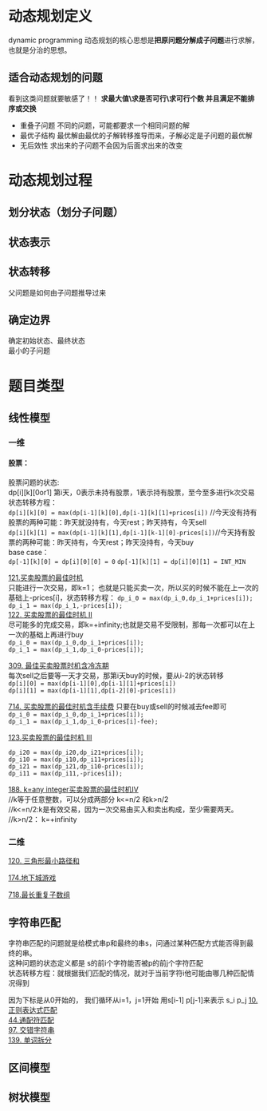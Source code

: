 

# 动态规划定义
dynamic programming
动态规划的核心思想是**把原问题分解成子问题**进行求解，也就是分治的思想。  

## 适合动态规划的问题
看到这类问题就要敏感了！！
**求最大值\求是否可行\求可行个数 并且满足不能排序或交换**
- 重叠子问题
  不同的问题，可能都要求一个相同问题的解
- 最优子结构
  最优解由最优的子解转移推导而来，子解必定是子问题的最优解
- 无后效性
  求出来的子问题不会因为后面求出来的改变

# 动态规划过程
## 划分状态（划分子问题）
## 状态表示
## 状态转移
父问题是如何由子问题推导过来
## 确定边界
确定初始状态、最终状态  
最小的子问题
# 题目类型
## 线性模型
### 一维
#### 股票：   
股票问题的状态:  
dp[i][k][0or1] 第i天，0表示未持有股票，1表示持有股票，至今至多进行k次交易  
状态转移方程：  
`dp[i][k][0] = max(dp[i-1][k][0],dp[i-1][k][1]+prices[i])` //今天没有持有股票的两种可能：昨天就没持有，今天rest；昨天持有，今天sell   
`dp[i][k][1] = max(dp[i-1][k][1],dp[i-1][k-1][0]-prices[i])`//今天持有股票的两种可能：昨天持有，今天rest；昨天没持有，今天buy    
base case：   
`dp[-1][k][0] = dp[i][0][0] = 0`
`dp[-1][k][1] = dp[i][0][1] = INT_MIN`

[121.买卖股票的最佳时机](https://github.com/florazxf/LeetCode/blob/master/dp/*121.k%3D1%20%E4%B9%B0%E5%8D%96%E8%82%A1%E7%A5%A8%E7%9A%84%E6%9C%80%E4%BD%B3%E6%97%B6%E6%9C%BA.cpp)  
只能进行一次交易，即k=1； 也就是只能买卖一次，所以买的时候不能在上一次的基础上-prices[i]，状态转移方程：
`dp_i_0 = max(dp_i_0,dp_i_1+prices[i]);`  
`dp_i_1 = max(dp_i_1,-prices[i]);`  
[122. 买卖股票的最佳时机 II](https://github.com/florazxf/LeetCode/blob/master/dp/*122.k%3D%2Binfinity%20%E4%B9%B0%E5%8D%96%E8%82%A1%E7%A5%A8%E7%9A%84%E6%9C%80%E4%BD%B3%E6%97%B6%E6%9C%BA%20II.cpp)   
尽可能多的完成交易，即k=+infinity;也就是交易不受限制，那每一次都可以在上一次的基础上再进行buy  
`dp_i_0 = max(dp_i_0,dp_i_1+prices[i]);`   
`dp_i_1 = max(dp_i_1,dp_i_0-prices[i]);`  

[309. 最佳买卖股票时机含冷冻期](https://github.com/florazxf/LeetCode/blob/master/dp/*309.k%3D%2Binfinity%20with%20cooldown%20%E6%9C%80%E4%BD%B3%E4%B9%B0%E5%8D%96%E8%82%A1%E7%A5%A8%E6%97%B6%E6%9C%BA%E5%90%AB%E5%86%B7%E5%86%BB%E6%9C%9F.cpp)  
每次sell之后要等一天才交易，那第i天buy的时候，要从i-2的状态转移  
`dp[i][0] = max(dp[i-1][0],dp[i-1][1]+prices[i])`  
`dp[i][1] = max(dp[i-1][1],dp[i-2][0]-prices[i])`  

[714. 买卖股票的最佳时机含手续费](https://github.com/florazxf/LeetCode/blob/master/dp/*714.%20k%3Dinfinity%20with%20fee%E4%B9%B0%E5%8D%96%E8%82%A1%E7%A5%A8%E7%9A%84%E6%9C%80%E4%BD%B3%E6%97%B6%E6%9C%BA%E5%90%AB%E6%89%8B%E7%BB%AD%E8%B4%B9.cpp)
只要在buy或sell的时候减去fee即可  
`dp_i_0 = max(dp_i_0,dp_i_1+prices[i]);`   
`dp_i_1 = max(dp_i_1,dp_i_0-prices[i]-fee);`  

[123.买卖股票的最佳时机 III](https://github.com/florazxf/LeetCode/blob/master/dp/*123.k%3D2%20%E4%B9%B0%E5%8D%96%E8%82%A1%E7%A5%A8%E7%9A%84%E6%9C%80%E4%BD%B3%E6%97%B6%E6%9C%BA%20III.cpp)
```
dp_i20 = max(dp_i20,dp_i21+prices[i]);
dp_i10 = max(dp_i10,dp_i11+prices[i]);
dp_i21 = max(dp_i21,dp_i10-prices[i]);
dp_i11 = max(dp_i11,-prices[i]);
```

[188. k=any integer买卖股票的最佳时机IV](https://github.com/florazxf/LeetCode/blob/master/dp/*188.%20k%3Dany%20integer%E4%B9%B0%E5%8D%96%E8%82%A1%E7%A5%A8%E7%9A%84%E6%9C%80%E4%BD%B3%E6%97%B6%E6%9C%BA%20IV.cpp)  
//k等于任意整数，可以分成两部分 k<=n/2 和k>n/2  
//k<=n/2:k是有效交易，因为一次交易由买入和卖出构成，至少需要两天。  
//k>n/2： k=+infinity  

### 二维
[120. 三角形最小路径和](https://github.com/florazxf/LeetCode/blob/master/dp/120.%20%E4%B8%89%E8%A7%92%E5%BD%A2%E6%9C%80%E5%B0%8F%E8%B7%AF%E5%BE%84%E5%92%8C.cpp)  

[174.地下城游戏](https://github.com/florazxf/LeetCode/blob/master/dp/174.%20%E5%9C%B0%E4%B8%8B%E5%9F%8E%E6%B8%B8%E6%88%8F.cpp)

[718.最长重复子数组](https://github.com/florazxf/LeetCode/blob/master/dp/718.%20%E6%9C%80%E9%95%BF%E9%87%8D%E5%A4%8D%E5%AD%90%E6%95%B0%E7%BB%84.cpp)

## 字符串匹配
字符串匹配的问题就是给模式串p和最终的串s，问通过某种匹配方式能否得到最终的串。   
这种问题的状态定义都是 s的前i个字符能否被p的前j个字符匹配    
状态转移方程：就根据我们匹配的情况，就对于当前字符i他可能由哪几种匹配情况得到  

因为下标是从0开始的， 我们循环从i=1，j=1开始 用s[i-1] p[j-1]来表示 s_i p_j
[10. 正则表达式匹配](https://github.com/florazxf/LeetCode/blob/master/dp/*10.%20%E6%AD%A3%E5%88%99%E8%A1%A8%E8%BE%BE%E5%BC%8F%E5%8C%B9%E9%85%8D.cpp)  
[44.通配符匹配](https://github.com/florazxf/LeetCode/blob/master/dp/44.%20%E9%80%9A%E9%85%8D%E7%AC%A6%E5%8C%B9%E9%85%8D.cpp)  
[97. 交错字符串](https://github.com/florazxf/LeetCode/blob/master/dp/97.%20%E4%BA%A4%E9%94%99%E5%AD%97%E7%AC%A6%E4%B8%B2.cpp)   
[139. 单词拆分](https://github.com/florazxf/LeetCode/blob/master/dp/*139.%20%E5%8D%95%E8%AF%8D%E6%8B%86%E5%88%86.cpp)  
## 区间模型  
## 树状模型
